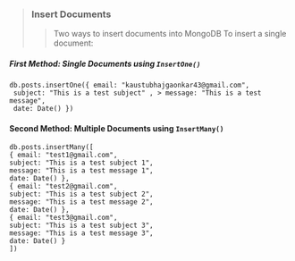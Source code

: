 > ### Insert Documents
>> Two ways to insert documents into MongoDB
>>To insert a single document: 
>>
##### First Method: Single Documents using ```InsertOne()```
```commandline
db.posts.insertOne({ email: "kaustubhajgaonkar43@gmail.com",
 subject: "This is a test subject" , > message: "This is a test message",
 date: Date() }) 
```
#### Second Method: Multiple Documents using ```InsertMany()```
```commandline
db.posts.insertMany([
{ email: "test1@gmail.com",
subject: "This is a test subject 1",
message: "This is a test message 1",
date: Date() },
{ email: "test2@gmail.com",
subject: "This is a test subject 2",
message: "This is a test message 2",
date: Date() },
{ email: "test3@gmail.com",
subject: "This is a test subject 3",
message: "This is a test message 3",
date: Date() }
])
```